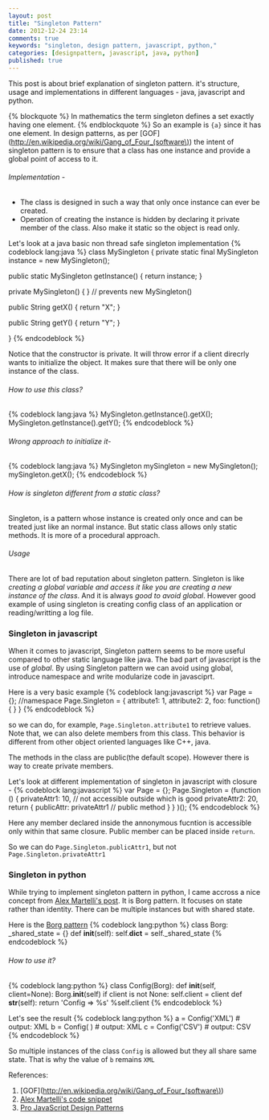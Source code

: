 ```yaml
---
layout: post
title: "Singleton Pattern"
date: 2012-12-24 23:14
comments: true
keywords: "singleton, design pattern, javascript, python,"
categories: [designpattern, javascript, java, python]
published: true
---
```

This post is about brief explanation of singleton pattern. it's structure, usage and implementations in different languages - java, javascript and python.

{% blockquote %}
In mathematics the term singleton defines a set exactly having one element.
{% endblockquote %}
So an example is `{a}` since it has one element.
In design patterns, as per [GOF](http://en.wikipedia.org/wiki/Gang_of_Four_(software\)) the intent of singleton pattern is to ensure that a class has one instance and provide a global point of access to it.

###### Implementation -
* The class is designed in such a way that only once instance can ever be created.
* Operation of creating the instance is hidden by declaring it private member of the class. Also make it static so the object is read only.

Let's look at a java basic non thread safe singleton implementation
{% codeblock lang:java %}
class MySingleton {
  private static final MySingleton instance = new MySingleton();

  public static MySingleton getInstance() {
    return instance;
  }

  private MySingleton() { } // prevents new MySingleton()

  public String getX() { return "X"; }

  public String getY() { return "Y"; }

}
{% endcodeblock %}

Notice that the constructor is private. It will throw error if a client direcrly wants to initialize the object. It makes sure that there will be only one instance of the class.

###### How to use this class?
{% codeblock lang:java %}
MySingleton.getInstance().getX();
MySingleton.getInstance().getY();
{% endcodeblock %}

###### Wrong approach to initialize it-
{% codeblock lang:java %}
MySingleton mySingleton = new MySingleton();
mySingleton.getX();
{% endcodeblock %}

###### How is singleton different from a static class? <br />
Singleton, is a pattern whose instance is created only once and can be treated just like an normal instance. But static class allows only static methods. It is more of a procedural approach.

###### Usage
There are lot of bad reputation about singleton pattern. Singleton is like *creating a global variable and access it like you are creating a new instance of the class*. And it is always *good to avoid global*. However good example of using singleton is creating config class of an application or reading/writting a log file.

<!--more-->

###  Singleton in javascript
When it comes to javascript, Singleton pattern seems to be more useful compared to other static language like java. The bad part of javascript is the use of *global*. By using Singleton pattern we can avoid using global, introduce namespace and write modularize code in javasciprt.

Here is a very basic example
{% codeblock lang:javascript %}
var Page = {}; //namespace
Page.Singleton = {
 attribute1: 1,
 attribute2: 2,
 foo: function() {
 }
}
{% endcodeblock %}

so we can do, for example,  `Page.Singleton.attribute1` to retrieve values. Note that, we can also delete members from this class. This behavior is different from other object oriented languages like C++, java.

The methods in the class are public(the default scope). However there is way to create private members.

Let's look at different implementation of singleton in javascript with closure -
{% codeblock lang:javascript %}
var Page = {};
Page.Singleton = (function () {
  privateAttr1: 10, // not accessible outside which is good
  privateAttr2: 20,
  return {
    publicAttr: privateAttr1 // public method
  }
 }
)();
{% endcodeblock %}

Here any member declared inside the annonymous fucntion is accessible only within that same closure. Public member can be placed inside `return`.

So we can do `Page.Singleton.publicAttr1`, but not `Page.Singleton.privateAttr1`


### Singleton in python
While trying to implement singleton pattern in python, I came accross a nice concept from [Alex Martelli's post](http://code.activestate.com/recipes/66531/#c20). It is Borg pattern. It focuses on state rather than identity. There can be multiple instances but with shared state.

Here is the [Borg pattern](http://code.activestate.com/recipes/66531/#c20)
{% codeblock lang:python %}
class Borg:
  _shared_state = {}
  def __init__(self):
    self.__dict__ = self._shared_state
{% endcodeblock %}

###### How to use it?
{% codeblock lang:python %}
class Config(Borg):
  def __init__(self, client=None):
    Borg.__init__(self)
    if client is not None: self.client = client
  def __str__(self):
    return 'Config => %s' %self.client
{% endcodeblock %}

Let's see the result
{% codeblock lang:python %}
a = Config('XML') # output: XML
b = Config( ) # output: XML
c = Config('CSV') # output: CSV
{% endcodeblock %}

So multiple instances of the class `Config` is allowed but they all share same state. That is why the value of `b` remains `XML`


References: <br />
1. [GOF](http://en.wikipedia.org/wiki/Gang_of_Four_(software\)) <br />
2. [Alex Martelli's code snippet](http://code.activestate.com/recipes/66531/#c20) <br />
3. [Pro JavaScript Design Patterns](http://www.amazon.com/JavaScript-Design-Patterns-Recipes-Problem-Solution/dp/159059908X)

